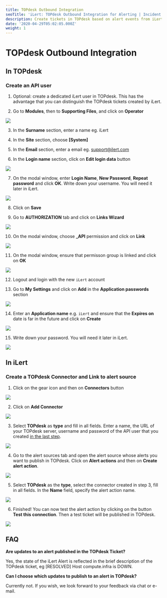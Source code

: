 ```yaml
---
title: TOPdesk Outbound Integration
seoTitle: 'iLert: TOPdesk Outbound Integration for Alerting | Incident Response | Uptime'
description: Create tickets in TOPdesk based on alert events from iLert
date: '2020-04-29T05:02:05.000Z'
weight: 1
---
```


# TOPdesk Outbound Integration

## In TOPdesk <a id="in-topdesk"></a>

### Create an API user <a id="create-api-user"></a>

1. Optional: create a dedicated iLert user in TOPdesk. This has the advantage that you can distinguish the TOPdesk tickets created by iLert.

2. Go to **Modules**, then to **Supporting Files**, and click on **Operator**

![](../../.gitbook/assets/tpdko1.png)

3. In the **Surname** section, enter a name eg. iLert

4. In the **Site** section,  choose **\[System\]**

5. In the **Email** section, enter a email eg. support@ilert.com

6. In the **Login name** section, click on **Edit login data** button

![](../../.gitbook/assets/tpdko2.png)

7. On the modal window, enter **Login Name**, **New Password**, **Repeat password** and click **OK**. Write down your username. You will need it later in iLert.

![](../../.gitbook/assets/tpdko3.png)

8. Click on **Save**

9. Go to **AUTHORIZATION** tab and click on **Links Wizard**

![](../../.gitbook/assets/tpdko4.png)

10. On the modal window, choose **\_API** permission and click on **Link**

![](../../.gitbook/assets/tpdko5.png)

11. On the modal window, ensure that permisson group is linked and click on **OK**

![](../../.gitbook/assets/tpdko6.png)

12. Logout and login with the new `iLert` account

13. Go to **My Settings** and click on **Add** in the **Application passwords** section

![](../../.gitbook/assets/tpdko6.1.png)

14. Enter an **Application name** e.g. `iLert` and ensure that the **Expires on** date is far in the future and click on **Create** 

![](../../.gitbook/assets/tpdko6.2.png)

15. Write down your password. You will need it later in iLert.

![](../../.gitbook/assets/tpdko6.3.png)

## In iLert <a id="in-ilert"></a>

### Create a TOPdesk Connector and Link to alert source <a id="create-alarm-source"></a>

1. Click on the gear icon and then on **Connectors** button

![](../../.gitbook/assets/go_to_connectors%20%282%29.png)

2. Click on **Add Connector**

![](../../.gitbook/assets/create_connector_button%20%284%29.png)

3. Select **TOPdesk** as **type** and fill in all fields. Enter a name, the URL of your TOPdesk server, username and password of the API user that you created [in the last step]().

![](../../.gitbook/assets/ilert%20%2868%29.png)

4. Go to the alert sources tab and open the alert source whose alerts you want to publish in TOPdesk. Click on **Alert actions** and then on **Create alert action**.

![](../../.gitbook/assets/new_incident_action%20%289%29.png)

5. Select **TOPdesk** as the **type**, select the connector created in step 3, fill in all fields. In the **Name** field, specify the alert action name.

![](../../.gitbook/assets/ilert%20%2862%29.png)

6. Finished! You can now test the alert action by clicking on the button **Test this connection**. Then a test ticket will be published in TOPdesk.

![](../../.gitbook/assets/ilert%20%2869%29.png)

## FAQ <a id="faq"></a>

**Are updates to an alert published in the TOPdesk Ticket?**

Yes, the state of the iLert Alert is reflected in the brief description of the TOPdesk ticket, eg \[RESOLVED\] Host compute.infra is DOWN.

**Can I choose which updates to publish to an alert in TOPdesk?**

Currently not. If you wish, we look forward to your feedback via chat or e-mail.

